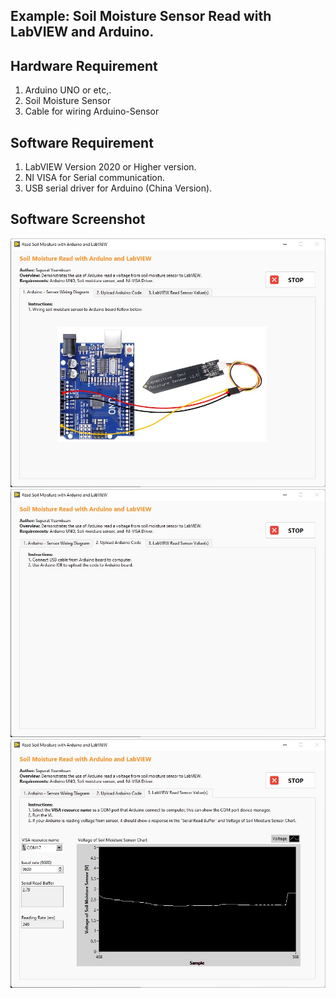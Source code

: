 Example: Soil Moisture Sensor Read with LabVIEW and Arduino.
------------------------------------------------------
Hardware Requirement
------------------------------------------------------
1. Arduino UNO or etc,.
2. Soil Moisture Sensor
3. Cable for wiring Arduino-Sensor

Software Requirement
------------------------------------------------------
1. LabVIEW Version 2020 or Higher version.
2. NI VISA for Serial communication.
3. USB serial driver for Arduino (China Version).

Software Screenshot
------------------------------------------------------
![This is an image](https://github.com/wiseiotech/LabVIEW-Arduino/blob/main/Soil-Moisture-Sensor/Screenshot/1_Wiring_Diagram.jpg)
![This is an image](https://github.com/wiseiotech/LabVIEW-Arduino/blob/main/Soil-Moisture-Sensor/Screenshot/2_Upload_Arduino_Code.jpg)
![This is an image](https://github.com/wiseiotech/LabVIEW-Arduino/blob/main/Soil-Moisture-Sensor/Screenshot/3_LabVIEW_Read_Values.jpg)
